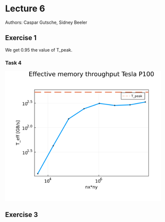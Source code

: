 # Lecture 6
Authors: Caspar Gutsche, Sidney Beeler

## Exercise 1
We get 0.95 the value of T_peak. 

### Task 4
![Fig1](e3t4_weak_scaling.png)

## Exercise 3
